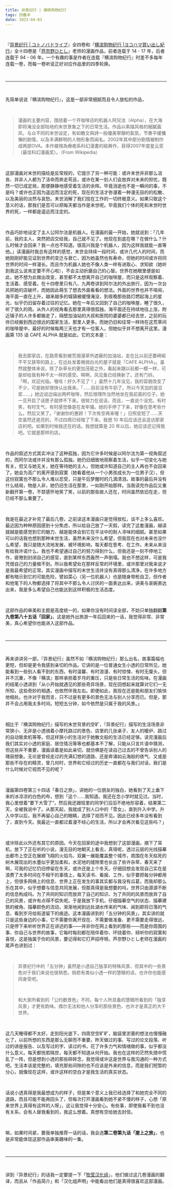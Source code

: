 ```yaml
---
title: 异景纪行 | 横槟购物纪行
tags: 四叠半
date: 2023-04-03
---
```


<br/>

『[异景纪行 | コトノバドライブ](https://bangumi.tv/subject/131502)』全四卷和『[横滨购物纪行 |ヨコハマ買い出し紀行](https://bangumi.tv/subject/10617)』全十四卷是「[芦奈野ひとし](https://bangumi.tv/person/879)」老师的漫画作品，前者连载于 14 - 17 年，后者连载于 94 - 06 年。一个有趣的事是作者在连载『横滨购物纪行』时差不多每年连载一卷，而每一卷听说正好对应作品里的四季轮换。

<br/>

---

<br/>

先简单说说『横滨购物纪行』，这是一部非常细腻而且令人放松的作品，

<br/>

> 漫画的主要内容，围绕着一个开咖啡店的机器人阿兒法（Alpha），在大海即将淹没全部陆地的末世景象之下的日常生活。作品以素描风格的細膩画风，与众不同的末世设定，有如散文與詩一般優美寧靜的氣氛，节奏平缓慵懶的剧情，以及丰满鮮明的人物形象而闻名。2002年其中部分剧情被制作成两部OVA。本作被視為療癒系科幻漫畫的經典作，获得2007年度星云奖（最佳科幻漫画奖）。（From Wikipedia）

<br/>

这部漫画对末世的描绘是反常规的，它提示了另一种可能：或许末世并非那么沮丧、并非人人都为了活命而奔走苟且，或许在某一刻人们会放弃对未来的担忧，既然一切已成定局，那便静静地感受着生活的余晖。毕竟消逝也不是一瞬间的事，不是吗？或许也正因为遥远而注定的死，现在的生活才弥漫着一种漫无目的的松散、以及美丽的淡然与哀愁。末世消解了我们现在工作的一切终极意义。如果只取这个意义的话，那我们是否可以把每天都当作是末世呢。毕竟我们个体的死和末世时世界的死，一样都是遥远而注定的。

<br/>

作品巧妙地设定了主人公阿尔法是机器人。在漫画的最一开始，她就说到：「几年前，我的主人，突然把店交给我，自己就不见了。他现在到底在哪？在做什么？什么时候才会回来？我一点也不知道。很高兴我是个机器人，因为这样我就能一直等他。」读漫画时我总有这样的感觉，末世会持续一段时间，或许几代人的时间，而她刚刚好能见证到世界的变迁与衰亡，因为她虽然也有寿命，但她的时间或许将同世界的时间一样漫长。而且作为机器人她也不像人类一样有进取心、求知欲（她听到我这么说肯定要不开心啦），不会主动折磨自己的心智。世界在她眼里便是如此，她不想为此做出改变，甚至都不太想离开自己的咖啡屋，而只是这样观察着、生活着、感受着。在十四卷里只有八、九两卷讲到阿尔法的外出旅行，因为一次台风把她的店破坏，而她因此萌生了想去外面看看的想法。外面的世界也并不喧闹，海平面一直在上升，越来越多的城镇被缓慢淹没，到夜晚那些路灯燃起海上的星光，似乎仍旧留存着过往的记忆。她在一年后又回到了自己的咖啡屋，睡了很久，听了很久的雨。从外人的视角看去那里真得很孤独，海平面还在持续地往上涨，附近镇子的人许多都搬走了，隔壁加油站的大叔和医院的婆婆都已经去世，之前的玩伴已经搬到西边很远的国家生活，那里人更多。而她仍旧和往常一样待在这荒草间的咖啡屋中，最好的时候每两三天也才有一位客人。但她似乎并不想离开这里。漫画第 135 话 CAFE ALPHA 就是如此，它的文本是：

<br/>

> 我去那家店，在路旁看到被荒烟漫草所遮蔽的加油站，走在比以前还要崎岖不平又狭窄的路上，在远处发着微弱白光的屋子就是「CAFE ALPHA」。虽然就整体来说，除了杂草长的更加茂密之外，看起来跟以前都一模一样，可是却给我有种不太一样的感受。啊啊，风见鱼已经换新了。还有门铃。「啊，欢迎光临。喔哇！好久不见了！」虽然十几年没见，我的容貌改变了不少，可是她却很快认出我来。「……目前没有牛奶了。所以今天加的是豆浆……」她边说边端出两杯咖啡，然后很理所当然地坐在我前面的位子。她一旦开启了话匣子就停不下来。很努力在说话，而且，一直说个没完。有时笑，有时生气，有时感觉像是在发牢骚。她的手停了下来，好像在思考些什么。然后又笑了。「谢谢你的惠顾！下次有空再来喔！」日照变短了……天空虽然还是亮的，不过四周已经暗了下来。我想 10 年后应该还会造访那家店的吧。如果到时候我还在的话。我想就算是 20 年以后，她应该还记得我吧。它就是那样的店。

<br/>

作品的叙述方式其实冲淡了这种孤独，因为它许多时候是以阿尔法为第一视角叙述的，而阿尔法或许并没有那么孤独。她仍旧细致地观察着生活，似乎一切变化与她有关，但又与她无关，她在等待她的主人，但她或许知道自己的主人再也不会回来了。她会为高广的离开感到寂寞（她看着他从一个小男孩成长为一位男子汉），但这份寂寞也不那么令人难以忍受，只是午后梦醒时的几滴清泪。故事的最后并没有什么结局，物是人非，她仍旧生活在那里，一如刚开始那样。当我读完作品后又重新翻开第一卷，不禁感怀地笑了笑，以前的那些故人还在，时间虽然依旧在走，但已经不那么重要了。

<br/>

我是在最近才补完了最后几卷。之前读这本漫画只是觉得放松，谈不上多么喜欢。最近因为种种原因感到十分焦虑，所以给自己放了一天假，读完了这套漫画，越读就越是能感觉到它的魅力、越是能体会到它在平淡中的耐人寻味的细腻。甚至如果可以的话我也想到那种末世生活，虽然未来没什么希望，但我现在也对未来也没什么希望，我只是随大流地发展，被环境影响，每天都在思考、在工作。未来从来没有给我许诺什么，我也不希望通过自己的努力得到什么，但我还是一刻不停地工作，疲倦到封闭自己的感官，直到某样东西轰然一声倒塌。我也不想这样，可是我凭借自己的力量做不到。所以我希望处在那样反常的环境里，或许那里对我来说才是我最希望的正常。其实漫画中描写的末世生活并没有真得那么清净，在许多地方都有暗示到它的可能危险，譬如菜心（另一位机器人）也是随身带枪自卫，但作者和他笔下的人物都选择了将其中不那么令人讨厌的一面表达出来，讲美与哀婉表达出来，我是多么希望自己也能达到这样积极的生活态度。

<br/>

这部作品的审美和主题是高度统一的，如果你没有时间读全部，不妨只单独翻翻**第九卷第八十五话「回家」**，这是她外出旅游一年后回来的一话，我觉得非常、非常美，真心希望你也能进入这部作品。

<br/>

---

<br/>

再来讲讲另一部，『异景纪行』虽然不如『横滨购物纪行』那么出名，故事篇幅也更短，但却是更令我感到亲切的作品。它讲的是一位普通女生小透的日常所见，她能看到一些别人看不到的东西，有时温馨、有时浪漫、有时惊悚、有时无厘头，但并不沉重，不像『横滨』那样承担着岁月的重压，只是些日常生活的佐味。在漫画的结尾小透讲到「从小开始就遇见的那些奇异场景，现在回想起来就算对它们一无所知，这些奇妙的相遇，也依然伴我左右。即便如此，我现在还是能和朋友们愉快地相处。也许对于我而言，只不过是有更多的景色无法与别人分享而已。但是，那并不会占用我太多时间。短短五分钟，如今依然是只属于我的风景。」

<br/>

相比于『横滨购物纪行』描写的末世背景的空旷，『异景纪行』描写的生活场景非常狭小、无非是小透骑着小摩托路过的景色、店里的几张桌子、友人的暖炉、路过的自动贩卖机等等，但这样狭小的生活对于她散文般的生活已经足够。读完漫画后我们其实对小透的家庭、居住情况等等也都基本不了解，只能从只言片语中猜测，但这些并不重要，漫画读着是如此亲切，就仿佛是在读自己过去的不曾告诉别人的瑰丽想象。无论是曾经走过的充满幻想的道路、还是奔涌如云海般的夜气、又或是那些不存在的精灵，曾几何时，世界和它经过的历史一直都在与我们对话，我们是什么时候对它视而不见的呢？

<br/>

漫画第四卷第三十四话「春日之旅」，讲她的一位朋友的独白，她看到了天上垂下来的冰凉凉的白色的布，想到「这个……我知道。我还在念小学时就见过。当时，我心里想着“要下大雪了”，然后我还跟班里的同学们滔滔不绝地形容着，结果第二天，全被我说中了。从那天起，我就成了别人口中的「雪女」，直到升入中学。升入中学以后，我不再留心自己的眼睛，选择了视而不见。因此已经多年没有看到了，直到今天。我最近一直都过着漫不经心的生活，所以才会再次看见这些吗？」

<br/>

或许除此以外还有其它的原因。今天在回家的途中我想到了这部漫画，摘下了耳机，放下了正在听的小说，漫无目的地朝天上看去，真得呢，透过云层的光线描摹出都市上空正在展翅飞翔的火焰鸟、双翼一展能覆盖整个城市，周围在冬天枯死的树木展现出的水墨似乎更加柔和，水泥地的缝隙里也长出了些许杂草，春天来了啊，可我的记忆仍旧停留在冬天，或许还是上个冬天。仔细回想会发现自己实在是浪费了太多时间在不相干的事情上，每天读书、看报、工作，似乎要把每分钟都用上，但很多网络上的信息、世界上正在发生的事其实都与我没有瓜葛，而我却那么乐在其中，似乎想要与信息共同发展，但那真得是我想要的吗，世界只由源源不断的信息构成吗。为了共同的知识而放弃了自己的知识、为了共同的风景而放弃了自己的风景，或许有点得不偿失呢。于是我放下手机，仔细描摹空气的状态、描摹建筑的棱角、描摹颜色的流动，渐渐地闻到远处湖水传来的气味、闻到即将日落的气息、看到岁月给街道留下的痕迹。这本漫画讲到的「五分钟的风景」，其实讲的就只是这些身边的小事，它不需要你离开现在、不需要做准备、更不需要走得很远，只是停下来听听世界正在讲述的事——并非你在网上看到的那些——而是你周围的事、你自己与世界的故事，它每时每刻都在陪伴着你、环绕着你、倾听你的寂寞和喜悦，这是独属于你的风景，要记得和它打声招呼呀。芦奈野ひとし老师在漫画的尾声也讲到过：

<br/>

> 异景纪行中的「五分钟」虽然是小透自己独享的特殊风景、但其中的一些景色对于我们来说也很熟悉。倘若有类似小透一样的慧眼的话，也许你也能感同身受吧。
>
> <br/>
>
> 和大家所看到的「公约数景色」不同，每个人所具备的慧眼所看到的「独享风景」才更有韵味。偶尔无法和他人分享的那些景色、也许才是真正的大千世界。

<br/>

这几天睡得都不太好，走到阳光底下，四周空空旷旷，脑袋里淤塞的想法也慢慢融化了，以前所想的东西是那么无聊而不重要，昨天做过的事、写过的论文段落、听过的讲座报告、以及写过的字、读过的书，花了许多力气和情绪做的事，似乎都没什么意义。每天都恍若隔世，每天都不知道从何开始。我也在这样的茫然失措中慌乱了一阵，但是想到小透的那些碎碎念，我觉得或许这是世界与我沟通的一种方式吧。生活本该是完整的，填充那些间隙的也不应该是外来的信息，而是我们短暂的分心，就像现在这样，或许这样的空白才是我生活的真实状态。

<br/>

话说小透真得是我最想成为的样子，但是某个意义上我已经选择了和她完全不同的道路，而且可能不能再回头了，但每次打开漫画看到她不紧不慢的样子，心想「原来世界上真得有这样的人呀」，这让我觉得十分安心。有些事，即使我看不到也没有关系，会有人替我看到的，我这么想着。真想有空给她去封信。

<br/>

嘛，如果时间紧，要我单独推荐一话的话，我会选**第二卷第九话「崖上之旅」**，也是非常能体现这部作品审美趣味的一集。

<br/>

---

<br/>

讲到『异景纪行』的话我一定要提一下「[牧莹汉化组](https://nyakoi.lofter.com/)」，他们做过这几卷漫画的翻译，而且从「作品简介」和「汉化组声明」中能看出他们是真得很喜欢这部漫画。